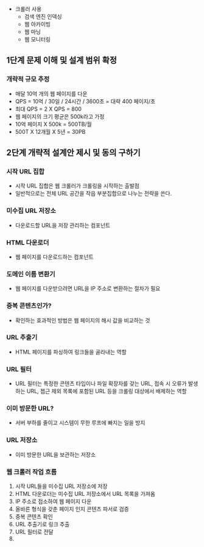 - 크롤러 사용
	- 검색 엔진 인덱싱
	- 웹 아카이빙
	- 웹 마닝
	- 웹 모니터링
## 1단계 문제 이해 및 설계 범위 확정
### 개략적 규모 추정
- 매달 10억 개의 웹 페이지를 다운
- QPS = 10억 / 30일 / 24시간 / 3600초 = 대략 400 페이지/초
- 최대 QPS = 2 X QPS = 800
- 웹 페이지의 크기 평균은 500k라고 가정
- 10억 페이지 X 500k = 500TB/월
- 500T X 12개월 X 5년 = 30PB

## 2단계 개략적 설계안 제시 및 동의 구하기
### 시작 URL 집합
- 시작 URL 집합은 웹 크롤러가 크롤링을 시작하는 출발점
- 일반적으로는 전체 URL 공간을 작읍 부분집합으로 나누는 전략을 쓴다.

### 미수집 URL 저장소
- 다운로드할 URL을 저장 관리하는 컴포넌트

### HTML 다운로더
- 웹 페이지를 다운로드하는 컴포넌트

### 도메인 이름 변환기
- 웹 페이지를 다운받으려면 URL을 IP 주소로 변환하는 절차가 필요

### 중복 콘텐츠인가?
- 확인하는 효과적인 방법은 웹 페이지의 해시 값을 비교하는 것

### URL 추출기
- HTML 페이지를 파싱하여 링크들을 골라내는 역할

### URL 필터
- URL 필터는 특정한 콘텐츠 타입이나 파일 확장자를 갖는 URL, 접속 시 오류가 발생하는 URL, 젭근 제외 목록에 포함된 URL 등을 크롤링 대상에서 배제하는 역할

### 이미 방문한 URL?
- 서버 부하를 줄이고 시스템이 무한 루프에 빠지는 일을 방지

### URL 저장소
- 이미 방문한 URL을 보관하는 저장소

### 웹 크롤러 작업 흐름
1. 시작 URL들을 미수집 URL 저장소에 저장
2. HTML 다운로더는 미수집 URL 저장소에서 URL 목록을 가져옴
3. IP 주소로 접소하여 웹 페이지 다운
4. 올바른 형식을 갖춘 페이지 인지 콘텐츠 파서로 검증
5. 중복 콘텐츠 확인
6. URL 추출기로 링크 추출
7. URL 필터로 전달
8. 
